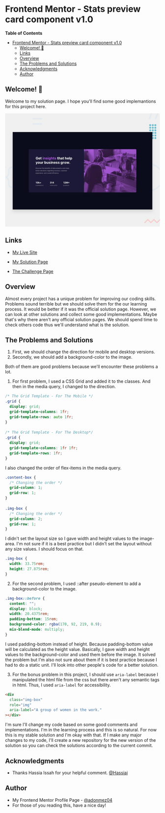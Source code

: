 # Frontend Mentor - Stats preview card component v1.0

**Table of Contents**

- [Frontend Mentor - Stats preview card component v1.0](#frontend-mentor---stats-preview-card-component-v10)
  - [Welcome! 👋](#welcome-)
  - [Links](#links)
  - [Overview](#overview)
  - [The Problems and Solutions](#the-problems-and-solutions)
  - [Acknowledgments](#acknowledgments)
  - [Author](#author)

## Welcome! 👋

Welcome to my solution page. I hope you'll find some good implemantions for this project here.

![Stats preview card component](./design/desktop-preview.jpg)

## Links

- [My Live Site](https://adonmez04.github.io/FEM-3-Stats-preview-card-component-v1/)

- [My Solution Page](https://www.frontendmentor.io/solutions/fem3statspreviewcardcomponent-v11-xAYXaBsNli)

- [The Challenge Page](https://www.frontendmentor.io/challenges/stats-preview-card-component-8JqbgoU62)

## Overview

Almost every project has a unique problem for improving our coding skills. Problems sound terrible but we should solve them for the our learning process. It would be better if it was the official solution page. However, we can look at other solutions and collect some good implementations. Maybe that's why there aren't any official solution pages. We should spend time to check others code thus we'll understand what is the solution.

## The Problems and Solutions

1. First, we should change the direction for mobile and desktop versions.
2. Secondly, we should add a background-color to the image.

Both of them are good problems because we'll encounter these problems a lot.

1. For first problem, I used a CSS Grid and added it to the classes. And then in the media query, I changed to the direction.

```css
/* The Grid Template - For The Mobile */
.grid {
  display: grid;
  grid-template-columns: 1fr;
  grid-template-rows: auto 1fr;
}

/* The Grid Template - For The Desktop*/
.grid {
  display: grid;
  grid-template-columns: 1fr 1fr;
  grid-template-rows: 1fr;
}
```

I also changed the order of flex-items in the media query.

```css
.content-box {
  /* Changing the order */
  grid-column: 1;
  grid-row: 1;
}

.img-box {
  /* Changing the order */
  grid-column: 2;
  grid-row: 1;
}
```

I didn't set the layout size so I gave width and height values to the image-area. I'm not sure if it is a best practice but I didn't set the layout without any size values. I should focus on that.

```css
.img-box {
  width: 33.75rem;
  height: 27.875rem;
}
```

2. For the second problem, I used ::after pseudo-element to add a background-color to the image.

```css
.img-box::before {
  content: "";
  display: block;
  width: 20.4375rem;
  padding-bottom: 15rem;
  background-color: rgba(170, 92, 219, 0.9);
  mix-blend-mode: multiply;
}
```

I used padding-bottom instead of height. Because padding-bottom value will be calculated as the height value. Basically, I gave width and height values to the background-color and used them before the image. It solved the problem but I'm also not sure about them if it is best practice because I had to do a static unit. I'll look into other people's code for a better solution.

3. For the bonus problem in this project, I should use `aria-label` because I manipulated the html file from the css but there aren't any semantic tags in html. Thus, I used `aria-label` for accessibility.

```html
<div
  class="img-box"
  role="img"
  aria-label="A group of women in the work."
></div>
```

I'm sure I'll change my code based on some good comments and implementations. I'm in the learning process and this is so natural. For now this is my stable solution and I'm okay with that. If I make any major changes to my code, I'll create a new repository for the new version of the solution so you can check the solutions according to the current commit.

<!-- ## My Questions -->

<!-- ## Feedbacks -->

<!-- ## Good Implementations -->

<!-- ## Useful Resources -->

<!-- - [The link title](The link) -->

## Acknowledgments

- Thanks Hassia Issah for your helpful comment. [@Hassiai](https://www.frontendmentor.io/profile/Hassiai)

## Author

- My Frontend Mentor Profile Page - [@adonmez04](https://www.frontendmentor.io/profile/adonmez04)
- For those of you reading this, have a nice day!
